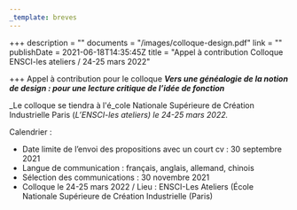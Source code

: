 ```yaml
---
_template: breves
---
```


+++
description = ""
documents = "/images/colloque-design.pdf"
link = ""
publishDate = 2021-06-18T14:35:45Z
title = "Appel à contribution Colloque ENSCI-les ateliers / 24-25 mars 2022"

+++
Appel à contribution pour le colloque **_Vers une généalogie de la notion de design : pour une lecture critique de l’idée de fonction_** 

_Le colloque se tiendra à l'é_cole Nationale Supérieure de Création Industrielle Paris (_L’ENSCI-les ateliers) le 24-25 mars 2022._

Calendrier :

* Date limite de l’envoi des propositions avec un court cv : 30 septembre 2021
* Langue de communication : français, anglais, allemand, chinois
* Sélection des communications : 30 novembre 2021
*  Colloque le 24-25 mars 2022 / Lieu : ENSCI-Les Ateliers (École Nationale Supérieure de Création Industrielle (Paris)
